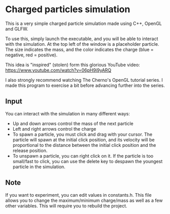 # Charged particles simulation

This is a very simple charged particle simulation made using C++, OpenGL and GLFW.

To use this, simply launch the executable, and you will be able to interact with the simulation. At the top left of the window is a placeholder particle. The size indicates the mass, and the color indicates the charge (blue = negative, red = positive).

This idea is "inspired" (stolen) form this glorious YouTube video: https://www.youtube.com/watch?v=06pH9i9yARQ

I also strongly recommend watching The Cherno's OpenGL tutorial series. I made this program to exercise a bit before advancing further into the series.

## Input
You can interact with the simulation in many different ways:
- Up and down arrows control the mass of the next particle
- Left and right arrows control the charge
- To spawn a particle, you must click and drag with your cursor. The particle will spawn at the initial click position, and its velocity will be proportional to the distance between the initial click position and the release position.
- To unspawn a particle, you can right click on it. If the particle is too small/fast to click, you can use the delete key to despawn the youngest particle in the simulation.

## Note
If you want to experiment, you can edit values in constants.h. This file allows you to change the maximum/minimum charge/mass as well as a few other variables. This will require you to rebuild the project.
